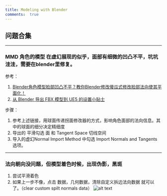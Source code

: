 ```yaml
---
title: Modeling with Blender
comments:  true
---
```


## 问题合集

---

### MMD 角色的模型 在虚幻展现的似乎，面部有细微的凹凸不平，坑坑洼洼，需要在blender里修复。

参考：

1. [Blender角色模型脸部凹凸不平？教你Blender修改傻瓜式修改脸部法向使其平面化！](https://www.aplaybox.com/article/details/998609384)
1. [从 Blender 导出 FBX 模型到 UE5 的设置小贴士](https://juejin.cn/post/7150683086059995150)

步骤：

1. 参考上述链接，用球面传递拐面修改器的方式，影响角色面部的法向信息。其中的球面的细分决定精细度
1. 导出的 平滑勾选 面 和 Tangent Space 切线空间
2. 导入的虚幻Normal Import Method 中勾选 Import Normals and Tangents 选项。

---

### 法向朝向没问题，但模型着色时候，出现伪影，黑斑
1. 尝试平滑着色
2. 如果上一步不像，点击 数据，几何数据，清除自定义拆边法向数据 就可以了。（clear custom spilt normals data）
![alt text](../assets/images/blender_image.png)